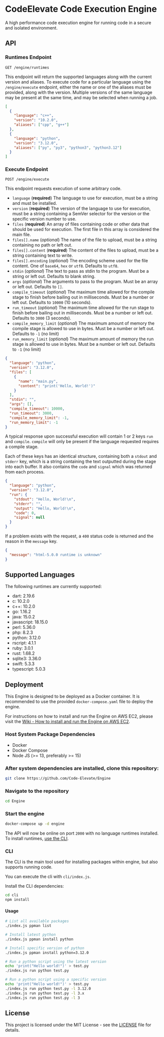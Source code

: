 # CodeElevate Code Execution Engine

A high performance code execution engine for running code in a secure and isolated environment.

## API

### Runtimes Endpoint

`GET /engine/runtimes`

This endpoint will return the supported languages along with the current version and aliases. To execute
code for a particular language using the `/engine/execute` endpoint, either the name or one of the aliases must
be provided, along with the version.
Multiple versions of the same language may be present at the same time, and may be selected when running a job.

```json
[
  {
    "language": "c++",
    "version": "10.2.0",
    "aliases": ["cpp", "g++"]
  },
  {
    "language": "python",
    "version": "3.12.0",
    "aliases": ["py", "py3", "python3", "python3.12"]
  }
]
```

### Execute Endpoint

`POST /engine/execute`

This endpoint requests execution of some arbitrary code.

- `language` (**required**) The language to use for execution, must be a string and must be installed.
- `version` (**required**) The version of the language to use for execution, must be a string containing a SemVer selector for the version or the specific version number to use.
- `files` (**required**) An array of files containing code or other data that should be used for execution. The first file in this array is considered the main file.
- `files[].name` (_optional_) The name of the file to upload, must be a string containing no path or left out.
- `files[].content` (**required**) The content of the files to upload, must be a string containing text to write.
- `files[].encoding` (_optional_) The encoding scheme used for the file content. One of `base64`, `hex` or `utf8`. Defaults to `utf8`.
- `stdin` (_optional_) The text to pass as stdin to the program. Must be a string or left out. Defaults to blank string.
- `args` (_optional_) The arguments to pass to the program. Must be an array or left out. Defaults to `[]`.
- `compile_timeout` (_optional_) The maximum time allowed for the compile stage to finish before bailing out in milliseconds. Must be a number or left out. Defaults to `10000` (10 seconds).
- `run_timeout` (_optional_) The maximum time allowed for the run stage to finish before bailing out in milliseconds. Must be a number or left out. Defaults to `3000` (3 seconds).
- `compile_memory_limit` (_optional_) The maximum amount of memory the compile stage is allowed to use in bytes. Must be a number or left out. Defaults to `-1` (no limit)
- `run_memory_limit` (_optional_) The maximum amount of memory the run stage is allowed to use in bytes. Must be a number or left out. Defaults to `-1` (no limit)

```json
{
  "language": "python",
  "version": "3.12.0",
  "files": [
    {
      "name": "main.py",
      "content": "print('Hello, World!')"
    }
  ],
  "stdin": "",
  "args": [],
  "compile_timeout": 10000,
  "run_timeout": 3000,
  "compile_memory_limit": -1,
  "run_memory_limit": -1
}
```

A typical response upon successful execution will contain 1 or 2 keys `run` and `compile`.
`compile` will only be present if the language requested requires a compile stage.

Each of these keys has an identical structure, containing both a `stdout` and `stderr` key, which is a string containing the text outputted during the stage into each buffer.
It also contains the `code` and `signal` which was returned from each process.

```json
{
  "language": "python",
  "version": "3.12.0",
  "run": {
    "stdout": "Hello, World!\n",
    "stderr": "",
    "output": "Hello, World!\n",
    "code": 0,
    "signal": null
  }
}
```

If a problem exists with the request, a `400` status code is returned and the reason in the `message` key.

```json
{
  "message": "html-5.0.0 runtime is unknown"
}
```

## Supported Languages

The following runtimes are currently supported:

- dart: 2.19.6
- c: 10.2.0
- c++: 10.2.0
- go: 1.16.2
- java: 15.0.2
- javascript: 18.15.0
- perl: 5.36.0
- php: 8.2.3
- python: 3.12.0
- rscript: 4.1.1
- ruby: 3.0.1
- rust: 1.68.2
- sqlite3: 3.36.0
- swift: 5.3.3
- typescript: 5.0.3

## Deployment

This Engine is designed to be deployed as a Docker container. It is recommended to use the provided `docker-compose.yaml` file to deploy the engine.

For instructions on how to install and run the Engine on AWS EC2, please visit the [Wiki - How to install and run the Engine on AWS EC2](https://github.com/Code-Elevate/Engine/wiki/How-to-install-and-run-the-Engine-on-AWS-EC2).

### Host System Package Dependencies

- Docker
- Docker Compose
- Node JS (>= 13, preferably >= 15)

### After system dependencies are installed, clone this repository:

```sh
git clone https://github.com/Code-Elevate/Engine
```

### Navigate to the repository

```sh
cd Engine
```

### Start the engine

```sh
docker-compose up -d engine
```

The API will now be online on port `2000` with no language runtimes installed. To install runtimes, [use the CLI](#cli).

### CLI

The CLI is the main tool used for installing packages within engine, but also supports running code.

You can execute the cli with `cli/index.js`.

Install the CLI dependencies:

```sh
cd cli
npm install
```

#### Usage

```sh
# List all available packages
./index.js ppman list

# Install latest python
./index.js ppman install python

# Install specific version of python
./index.js ppman install python=3.12.0

# Run a python script using the latest version
echo 'print("Hello world!")' > test.py
./index.js run python test.py

# Run a python script using a specific version
echo 'print("Hello world!")' > test.py
./index.js run python test.py -l 3.12.0
./index.js run python test.py -l 3.x
./index.js run python test.py -l 3
```

## License

This project is licensed under the MIT License - see the [LICENSE](LICENSE) file for details.
